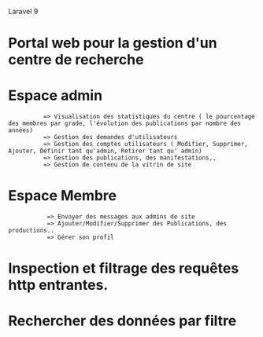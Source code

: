 Laravel 9
# Portal web pour la gestion d'un centre de recherche
# Espace admin 
              => Visualisation des statistiques du centre ( le pourcentage des membres par grade, l'évolution des publications par nombre des années)
              => Gestion des demandes d'utilisateurs
              => Gestion des comptes utilisateurs ( Modifier, Supprimer, Ajouter, Définir tant qu'admin, Retirer tant qu' admin) 
              => Gestion des publications, des manifestations,, 
              => Gestion de contenu de la vitrin de site 
# Espace Membre 
               => Envoyer des messages aux admins de site 
               => Ajouter/Modifier/Supprimer des Publications, des productions..
               => Gérer son profil
# Inspection et filtrage des requêtes http entrantes.
# Rechercher des données par filtre

